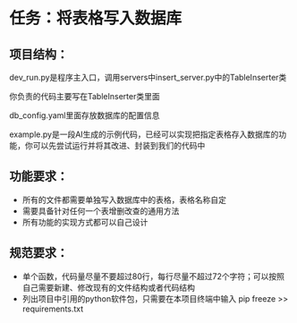 # 任务：将表格写入数据库

## 项目结构：
dev_run.py是程序主入口，调用servers中insert_server.py中的TableInserter类

你负责的代码主要写在TableInserter类里面

db_config.yaml里面存放数据库的配置信息

example.py是一段AI生成的示例代码，已经可以实现把指定表格存入数据库的功能，你可以先尝试运行并将其改进、封装到我们的代码中


## 功能要求：
- 所有的文件都需要单独写入数据库中的表格，表格名称自定
- 需要具备针对任何一个表增删改查的通用方法
- 所有功能的实现方式都可以自己设计


## 规范要求：
- 单个函数，代码量尽量不要超过80行，每行尽量不超过72个字符；可以按照自己需要新建、修改现有的文件结构或者代码结构
- 列出项目中引用的python软件包，只需要在本项目终端中输入 pip freeze >> requirements.txt